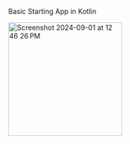 Basic Starting App in Kotlin

<img width="231" alt="Screenshot 2024-09-01 at 12 46 26 PM" src="https://github.com/user-attachments/assets/964d2ce1-ec79-42e3-ad8f-ef199dd334ee">

